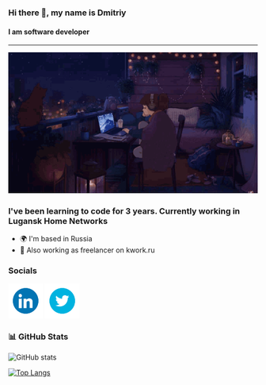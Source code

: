 ### Hi there 👋, my name is Dmitriy
#### I am software developer
___
![](/src/readme_bg.gif)
### I've been learning to code for 3 years. Currently working in Lugansk Home Networks
* 🌍  I'm based in Russia
* 🔭  Also working as freelancer on kwork.ru


### Socials
<a href="https://www.linkedin.com/in/dmitriy-vinokurov-249182203"><img src = "/src/linkedin_logo.gif" width = "70"></a>
<a href="https://x.com/dmitriy2973"><img src = "/src/twitter_logo.gif" width = "70"></a>


### 📊 GitHub Stats

![GitHub stats](https://github-readme-stats.vercel.app/api?username=Vdmitriy2973&show_icons=true) 

[![Top Langs](https://github-readme-stats.vercel.app/api/top-langs/?username=Vdmitriy2973)](https://github.com/anuraghazra/github-readme-stats) 































<!--
**Vdmitriy2973/Vdmitriy2973** is a ✨ _special_ ✨ repository because its `README.md` (this file) appears on your GitHub profile.

Here are some ideas to get you started:

- 🔭 I’m currently working on ...
- 🌱 I’m currently learning ...
- 👯 I’m looking to collaborate on ...
- 🤔 I’m looking for help with ...
- 💬 Ask me about ...
- 📫 How to reach me: ...
- 😄 Pronouns: ...
- ⚡ Fun fact: ...
-->
